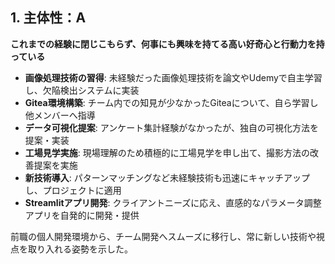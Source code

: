 ## 1. 主体性：A

**これまでの経験に閉じこもらず、何事にも興味を持てる高い好奇心と行動力を持っている**

- **画像処理技術の習得**: 未経験だった画像処理技術を論文やUdemyで自主学習し、欠陥検出システムに実装
- **Gitea環境構築**: チーム内での知見が少なかったGiteaについて、自ら学習し他メンバーへ指導
- **データ可視化提案**: アンケート集計経験がなかったが、独自の可視化方法を提案・実装
- **工場見学実施**: 現場理解のため積極的に工場見学を申し出て、撮影方法の改善提案を実施
- **新技術導入**: パターンマッチングなど未経験技術も迅速にキャッチアップし、プロジェクトに適用
- **Streamlitアプリ開発**: クライアントニーズに応え、直感的なパラメータ調整アプリを自発的に開発・提供

前職の個人開発環境から、チーム開発へスムーズに移行し、常に新しい技術や視点を取り入れる姿勢を示した。
